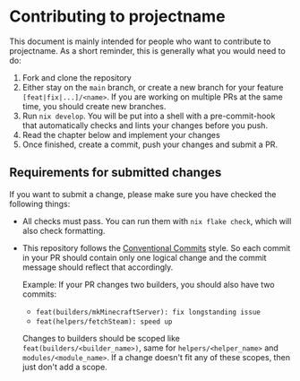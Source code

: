 # Contributing to projectname

This document is mainly intended for people who want to contribute to projectname.
As a short reminder, this is generally what you would need to do:

1. Fork and clone the repository
2. Either stay on the `main` branch, or create a new branch for your feature `[feat|fix|...]/<name>`.
   If you are working on multiple PRs at the same time, you should create new branches.
3. Run `nix develop`. You will be put into a shell with a pre-commit-hook that automatically
   checks and lints your changes before you push.
4. Read the chapter below and implement your changes
5. Once finished, create a commit, push your changes and submit a PR.

## Requirements for submitted changes

If you want to submit a change, please make sure you have checked the following things:

- All checks must pass. You can run them with `nix flake check`, which will also check formatting.
- This repository follows the [Conventional Commits](https://www.conventionalcommits.org/en/v1.0.0/) style.
  So each commit in your PR should contain only one logical change and the commit message
  should reflect that accordingly.

  Example: If your PR changes two builders, you should also have two commits:
  - `feat(builders/mkMinecraftServer): fix longstanding issue`
  - `feat(helpers/fetchSteam): speed up`

  Changes to builders should be scoped like `feat(builders/<builder_name>)`,
  same for `helpers/<helper_name>` and `modules/<module_name>`. If a change
  doesn't fit any of these scopes, then just don't add a scope.
